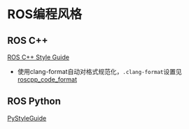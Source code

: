 # ROS编程风格

## ROS C++

[ROS C++ Style Guide](http://wiki.ros.org/CppStyleGuide#Constants)

* 使用clang-format自动对格式规范化，`.clang-format`设置见[roscpp_code_format](https://github.com/davetcoleman/roscpp_code_format/blob/master/.clang-format)


## ROS Python

[PyStyleGuide](http://wiki.ros.org/PyStyleGuide)